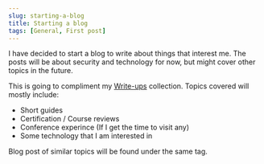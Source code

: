 ```yaml
---
slug: starting-a-blog
title: Starting a blog
tags: [General, First post]
---
```


I have decided to start a blog to write about things that interest me. 
The posts will be about security and technology for now, but might cover other topics in the future.

<!-- truncate -->

This is going to compliment my [Write-ups](https://kunalwalavalkarwrite-ups.vercel.app/) collection.
Topics covered will mostly include:

- Short guides
- Certification / Course reviews
- Conference experince (If I get the time to visit any)
- Some technology that I am interested in

Blog post of similar topics will be found under the same tag.
